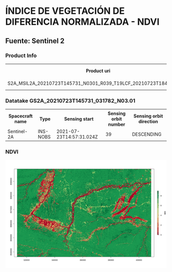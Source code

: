 # ÍNDICE DE VEGETACIÓN DE DIFERENCIA NORMALIZADA - NDVI

## Fuente: Sentinel 2
### Product Info
<table>
<tr>
<th>Product uri</th>
<th>Processing level</th>
<th>Product type</th>
<th>Processing baseline</th>
<th>Generation time</th>
</tr>
<tr>

<td>S2A_MSIL2A_20210723T145731_N0301_R039_T19LCF_20210723T184613.SAFE</td>
<td>Level-2A</td>
<td>S2MSI2A</td>
<td>03.01</td>
<td>2021-07-23T18:46:13.000000Z</td>
</tr>
</table>

### Datatake GS2A_20210723T145731_031782_N03.01
<table>
<tr>
<th>Spacecraft name</th>
<th>Type</th>
<th>Sensing start</th>
<th>Sensing orbit number</th>
<th>Sensing orbit direction</th>
</tr>

<tr>
<td>Sentinel-2A</td>
<td>INS-NOBS</td>
<td>2021-07-23T14:57:31.024Z</td>
<td>39</td>
<td>DESCENDING</td>
</tr>
</table>

### NDVI
<p align="center">

  <img src="https://github.com/salasart/NDVI/blob/main/result/ndvi.png"/>

  </p>
